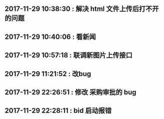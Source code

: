 ## 2017-11-29 10:38:30 : 解决 html 文件上传后打不开的问题
## 2017-11-29 10:40:06 : 看新闻
## 2017-11-29 10:57:18 : 联调新图片上传接口
## 2017-11-29 11:21:52 : 改bug
## 2017-11-29 22:26:51 : 修改 采购审批的 bug
## 2017-11-29 22:28:11 : bid 启动报错

